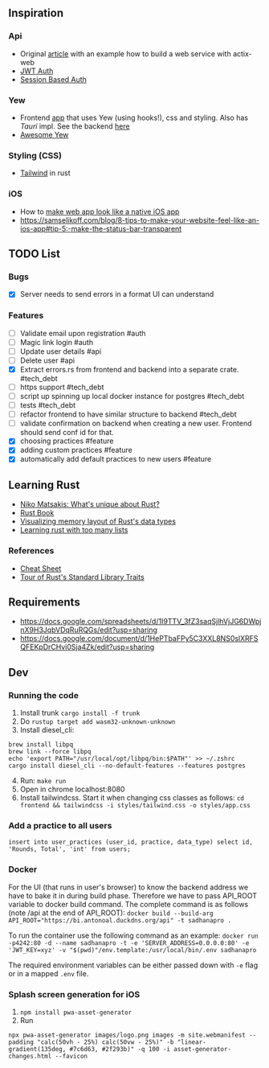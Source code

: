 ## Inspiration

### Api

- Original [article](https://agmprojects.com/blog/building-a-rest-and-web-socket-api-with-actix.html) with an example how to build a web service with actix-web
- [JWT Auth](https://gill.net.in/posts/auth-microservice-rust-actix-web1.0-diesel-complete-tutorial/#lets-do-auth)
- [Session Based Auth](https://www.lpalmieri.com/posts/session-based-authentication-in-rust/)

### Yew

- Frontend [app](https://github.com/jetli/rust-yew-realworld-example-app) that uses Yew (using hooks!), css and styling. Also has _Tauri_ impl. See the backend [here](https://github.com/snamiki1212/realworld-v1-rust-actix-web-diesel)
- [Awesome Yew](https://project-awesome.org/jetli/awesome-yew)

### Styling (CSS)

- [Tailwind](https://github.com/matiu2/tailwind-yew-builder) in rust

### iOS

- How to [make web app look like a native iOS app](https://medium.com/appscope/designing-native-like-progressive-web-apps-for-ios-1b3cdda1d0e8)
- https://samselikoff.com/blog/8-tips-to-make-your-website-feel-like-an-ios-app#tip-5:-make-the-status-bar-transparent

## TODO List

### Bugs

- [x] Server needs to send errors in a format UI can understand

### Features

- [ ] Validate email upon registration #auth
- [ ] Magic link login #auth
- [ ] Update user details #api
- [ ] Delete user #api
- [x] Extract errors.rs from frontend and backend into a separate crate. #tech_debt
- [ ] https support #tech_debt
- [ ] script up spinning up local docker instance for postgres #tech_debt
- [ ] tests #tech_debt
- [ ] refactor frontend to have similar structure to backend #tech_debt
- [ ] validate confirmation on backend when creating a new user. Frontend should send conf id for that.
- [x] choosing practices #feature
- [x] adding custom practices #feature
- [x] automatically add default practices to new users #feature

## Learning Rust

- [Niko Matsakis: What's unique about Rust?](https://www.youtube.com/watch?v=jQOZX0xkrWA)
- [Rust Book](https://doc.rust-lang.org/book/ch00-00-introduction.html)
- [Visualizing memory layout of Rust's data types](https://www.youtube.com/watch?v=rDoqT-a6UFg)
- [Learning rust with too many lists](https://rust-unofficial.github.io/too-many-lists/)

### References

- [Cheat Sheet](https://cheats.rs/#data-structures)
- [Tour of Rust's Standard Library Traits](https://github.com/pretzelhammer/rust-blog/blob/master/posts/tour-of-rusts-standard-library-traits.md)

## Requirements

- https://docs.google.com/spreadsheets/d/1I9TTV_3fZ3saqSjlhVjJG6DWpjnX9H3JqbVDqRuRQGs/edit?usp=sharing
- https://docs.google.com/document/d/1HePTbaFPy5C3XXL8NS0slXRFSQFEKpDrCHvi0Sja4Zk/edit?usp=sharing

## Dev

### Running the code

1. Install trunk `cargo install -f trunk`
2. Do `rustup target add wasm32-unknown-unknown`
3. Install diesel_cli:

```
brew install libpq
brew link --force libpq
echo 'export PATH="/usr/local/opt/libpq/bin:$PATH"' >> ~/.zshrc
cargo install diesel_cli --no-default-features --features postgres
```

4. Run: `make run`
5. Open in chrome localhost:8080
6. Install tailwindcss.
   Start it when changing css classes as follows:
   `cd frontend && tailwindcss -i styles/tailwind.css -o styles/app.css`

### Add a practice to all users

`insert into user_practices (user_id, practice, data_type) select id, 'Rounds, Total', 'int' from users;`

### Docker

For the UI (that runs in user's browser) to know the backend address we have to bake it in during build phase. Therefore we have to pass API_ROOT variable to docker build command. The complete command is as follows (note /api at the end of API_ROOT):
`docker build --build-arg API_ROOT="https://bi.antonoal.duckdns.org/api" -t sadhanapro .`

To run the container use the following command as an example:
`docker run -p4242:80 -d --name sadhanapro -t -e 'SERVER_ADDRESS=0.0.0.0:80' -e 'JWT_KEY=xyz' -v "$(pwd)"/env.template:/usr/local/bin/.env sadhanapro`

The required environment variables can be either passed down with `-e` flag or in a mapped `.env` file.

### Splash screen generation for iOS

1. `npm install pwa-asset-generator`
2. Run

```
npx pwa-asset-generator images/logo.png images -m site.webmanifest --padding "calc(50vh - 25%) calc(50vw - 25%)" -b "linear-gradient(135deg, #7c6d63, #2f293b)" -q 100 -i asset-generator-changes.html --favicon
```
